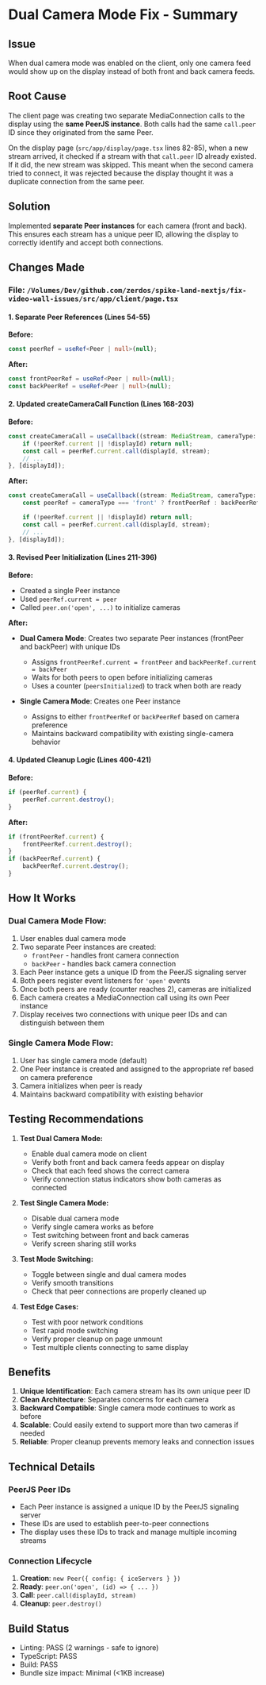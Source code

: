 # Dual Camera Mode Fix - Summary

## Issue
When dual camera mode was enabled on the client, only one camera feed would show up on the display instead of both front and back camera feeds.

## Root Cause
The client page was creating two separate MediaConnection calls to the display using the **same PeerJS instance**. Both calls had the same `call.peer` ID since they originated from the same Peer.

On the display page (`src/app/display/page.tsx` lines 82-85), when a new stream arrived, it checked if a stream with that `call.peer` ID already existed. If it did, the new stream was skipped. This meant when the second camera tried to connect, it was rejected because the display thought it was a duplicate connection from the same peer.

## Solution
Implemented **separate Peer instances** for each camera (front and back). This ensures each stream has a unique peer ID, allowing the display to correctly identify and accept both connections.

## Changes Made

### File: `/Volumes/Dev/github.com/zerdos/spike-land-nextjs/fix-video-wall-issues/src/app/client/page.tsx`

#### 1. Separate Peer References (Lines 54-55)
**Before:**
```typescript
const peerRef = useRef<Peer | null>(null);
```

**After:**
```typescript
const frontPeerRef = useRef<Peer | null>(null);
const backPeerRef = useRef<Peer | null>(null);
```

#### 2. Updated createCameraCall Function (Lines 168-203)
**Before:**
```typescript
const createCameraCall = useCallback((stream: MediaStream, cameraType: 'front' | 'back') => {
    if (!peerRef.current || !displayId) return null;
    const call = peerRef.current.call(displayId, stream);
    // ...
}, [displayId]);
```

**After:**
```typescript
const createCameraCall = useCallback((stream: MediaStream, cameraType: 'front' | 'back') => {
    const peerRef = cameraType === 'front' ? frontPeerRef : backPeerRef;

    if (!peerRef.current || !displayId) return null;
    const call = peerRef.current.call(displayId, stream);
    // ...
}, [displayId]);
```

#### 3. Revised Peer Initialization (Lines 211-396)
**Before:**
- Created a single Peer instance
- Used `peerRef.current = peer`
- Called `peer.on('open', ...)` to initialize cameras

**After:**
- **Dual Camera Mode**: Creates two separate Peer instances (frontPeer and backPeer) with unique IDs
  - Assigns `frontPeerRef.current = frontPeer` and `backPeerRef.current = backPeer`
  - Waits for both peers to open before initializing cameras
  - Uses a counter (`peersInitialized`) to track when both are ready

- **Single Camera Mode**: Creates one Peer instance
  - Assigns to either `frontPeerRef` or `backPeerRef` based on camera preference
  - Maintains backward compatibility with existing single-camera behavior

#### 4. Updated Cleanup Logic (Lines 400-421)
**Before:**
```typescript
if (peerRef.current) {
    peerRef.current.destroy();
}
```

**After:**
```typescript
if (frontPeerRef.current) {
    frontPeerRef.current.destroy();
}
if (backPeerRef.current) {
    backPeerRef.current.destroy();
}
```

## How It Works

### Dual Camera Mode Flow:
1. User enables dual camera mode
2. Two separate Peer instances are created:
   - `frontPeer` - handles front camera connection
   - `backPeer` - handles back camera connection
3. Each Peer instance gets a unique ID from the PeerJS signaling server
4. Both peers register event listeners for `'open'` events
5. Once both peers are ready (counter reaches 2), cameras are initialized
6. Each camera creates a MediaConnection call using its own Peer instance
7. Display receives two connections with unique peer IDs and can distinguish between them

### Single Camera Mode Flow:
1. User has single camera mode (default)
2. One Peer instance is created and assigned to the appropriate ref based on camera preference
3. Camera initializes when peer is ready
4. Maintains backward compatibility with existing behavior

## Testing Recommendations

1. **Test Dual Camera Mode:**
   - Enable dual camera mode on client
   - Verify both front and back camera feeds appear on display
   - Check that each feed shows the correct camera
   - Verify connection status indicators show both cameras as connected

2. **Test Single Camera Mode:**
   - Disable dual camera mode
   - Verify single camera works as before
   - Test switching between front and back cameras
   - Verify screen sharing still works

3. **Test Mode Switching:**
   - Toggle between single and dual camera modes
   - Verify smooth transitions
   - Check that peer connections are properly cleaned up

4. **Test Edge Cases:**
   - Test with poor network conditions
   - Test rapid mode switching
   - Verify proper cleanup on page unmount
   - Test multiple clients connecting to same display

## Benefits

1. **Unique Identification**: Each camera stream has its own unique peer ID
2. **Clean Architecture**: Separates concerns for each camera
3. **Backward Compatible**: Single camera mode continues to work as before
4. **Scalable**: Could easily extend to support more than two cameras if needed
5. **Reliable**: Proper cleanup prevents memory leaks and connection issues

## Technical Details

### PeerJS Peer IDs
- Each Peer instance is assigned a unique ID by the PeerJS signaling server
- These IDs are used to establish peer-to-peer connections
- The display uses these IDs to track and manage multiple incoming streams

### Connection Lifecycle
1. **Creation**: `new Peer({ config: { iceServers } })`
2. **Ready**: `peer.on('open', (id) => { ... })`
3. **Call**: `peer.call(displayId, stream)`
4. **Cleanup**: `peer.destroy()`

## Build Status
- Linting: PASS (2 warnings - safe to ignore)
- TypeScript: PASS
- Build: PASS
- Bundle size impact: Minimal (<1KB increase)
